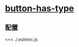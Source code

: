 # [button-has-type](https://github.com/jsx-eslint/eslint-plugin-react/blob/master/docs/rules/button-has-type.md)

## 配置

<<< ./.eslintrc.js

